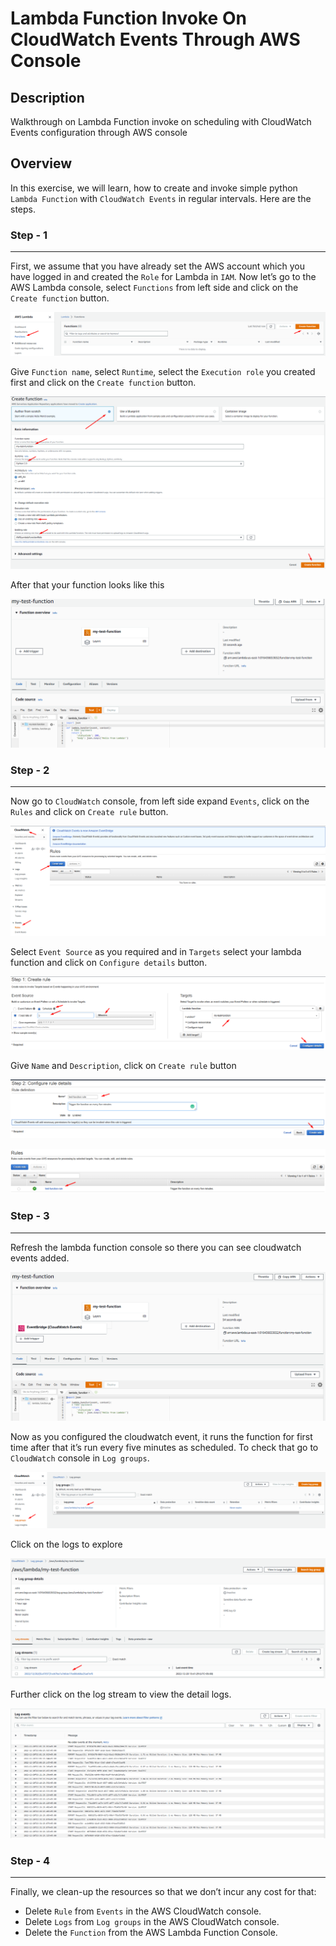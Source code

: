 # Lambda Function Invoke On CloudWatch Events Through AWS Console

## Description
Walkthrough on Lambda Function invoke on scheduling with CloudWatch Events configuration through AWS console
 
## Overview
In this exercise, we will learn, how to create and invoke simple python `Lambda Function` with `CloudWatch Events` in regular intervals.
Here are the steps.

### Step - 1
----
First, we assume that you have already set the AWS account which you have logged in and created the `Role` for Lambda in `IAM`. Now let’s go to the AWS Lambda console, select `Functions` from left side and click on the `Create function` button.

![](./images/image6.png)


Give `Function name`, select `Runtime`, select the `Execution role` you created first and click on the `Create function` button.

![](./images/image8.png)


After that your function looks like this

![](./images/image2.png)


### Step - 2
----
Now go to `CloudWatch` console, from left side expand `Events`, click on the `Rules` and click on `Create rule` button.

![](./images/image7.png)


Select `Event Source` as you required and in `Targets` select your lambda function and click on `Configure details` button.

![](./images/image11.png)


Give `Name` and `Description`, click on `Create rule` button

![](./images/image10.png)


![](./images/image3.png)


### Step - 3
----
Refresh the lambda function console so there you can see cloudwatch events added.

![](./images/image4.png)


Now as you configured the cloudwatch event, it runs the function for first time after that it’s run every five minutes as scheduled. To check that go to `CloudWatch` console in `Log groups`.

![](./images/image9.png)


Click on the logs to explore

![](./images/image5.png)


Further click on the log stream to view the detail logs.

![](./images/image1.png)


### Step - 4
----
Finally, we clean-up the resources so that we don’t incur any cost for that:
- Delete `Rule` from `Events` in the AWS CloudWatch console.
- Delete `Logs` from `Log groups` in the AWS CloudWatch console.
- Delete the `Function` from the AWS Lambda Function Console.
